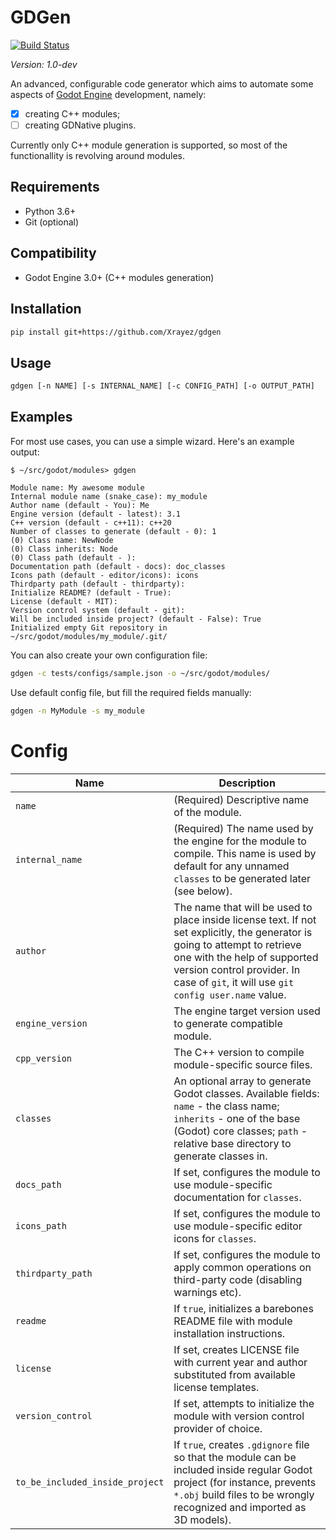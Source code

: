 # GDGen

[![Build Status](https://travis-ci.com/Xrayez/gdgen.svg?branch=master)](https://travis-ci.com/Xrayez/gdgen)

*Version: 1.0-dev*

An advanced, configurable code generator which aims to automate some aspects of
[Godot Engine](https://github.com/godotengine/godot) development, namely:

- [x] creating C++ modules;
- [ ] creating GDNative plugins.

Currently only C++ module generation is supported, so most of the functionallity 
is revolving around modules.

## Requirements

* Python 3.6+
* Git (optional)

## Compatibility

* Godot Engine 3.0+ (C++ modules generation)

## Installation

```bash
pip install git+https://github.com/Xrayez/gdgen
```

## Usage

```bash
gdgen [-n NAME] [-s INTERNAL_NAME] [-c CONFIG_PATH] [-o OUTPUT_PATH]
```

## Examples
For most use cases, you can use a simple wizard. Here's an example output:
```
$ ~/src/godot/modules> gdgen

Module name: My awesome module
Internal module name (snake_case): my_module
Author name (default - You): Me
Engine version (default - latest): 3.1
C++ version (default - c++11): c++20
Number of classes to generate (default - 0): 1
(0) Class name: NewNode
(0) Class inherits: Node
(0) Class path (default - ):
Documentation path (default - docs): doc_classes
Icons path (default - editor/icons): icons
Thirdparty path (default - thirdparty):
Initialize README? (default - True):
License (default - MIT):
Version control system (default - git):
Will be included inside project? (default - False): True
Initialized empty Git repository in ~/src/godot/modules/my_module/.git/
```

You can also create your own configuration file:
```bash
gdgen -c tests/configs/sample.json -o ~/src/godot/modules/
```

Use default config file, but fill the required fields manually:
```bash
gdgen -n MyModule -s my_module
```

# Config

Name|Description
-----|-----
`name`|(Required) Descriptive name of the module.
`internal_name`|(Required) The name used by the engine for the module to compile. This name is used by default for any unnamed `classes` to be generated later (see below).
`author`|The name that will be used to place inside license text. If not set explicitly, the generator is going to attempt to retrieve one with the help of supported version control provider. In case of `git`, it will use `git config user.name` value.
`engine_version`|The engine target version used to generate compatible module.
`cpp_version`|The C++ version to compile module-specific source files.
`classes`|An optional array to generate Godot classes. Available fields: `name` - the class name; `inherits` - one of the base (Godot) core classes; `path` - relative base directory to generate classes in.
`docs_path`|If set, configures the module to use module-specific documentation for `classes`.
`icons_path`|If set, configures the module to use module-specific editor icons for `classes`.
`thirdparty_path`|If set, configures the module to apply common operations on third-party code (disabling warnings etc).
`readme`|If `true`, initializes a barebones README file with module installation instructions.
`license`|If set, creates LICENSE file with current year and author substituted from available license templates.
`version_control`|If set, attempts to initialize the module with version control provider of choice.
`to_be_included_inside_project`|If `true`, creates `.gdignore` file so that the module can be included inside regular Godot project (for instance, prevents `*.obj` build files to be wrongly recognized and imported as 3D models).
